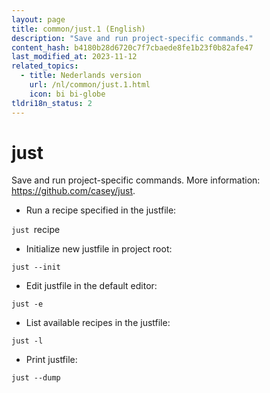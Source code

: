 ```yaml
---
layout: page
title: common/just.1 (English)
description: "Save and run project-specific commands."
content_hash: b4180b28d6720c7f7cbaede8fe1b23f0b82afe47
last_modified_at: 2023-11-12
related_topics:
  - title: Nederlands version
    url: /nl/common/just.1.html
    icon: bi bi-globe
tldri18n_status: 2
---
```

# just

Save and run project-specific commands.
More information: <https://github.com/casey/just>.

- Run a recipe specified in the justfile:

`just `<span class="tldr-var badge badge-pill bg-dark-lm bg-white-dm text-white-lm text-dark-dm font-weight-bold">recipe</span>

- Initialize new justfile in project root:

`just --init`

- Edit justfile in the default editor:

`just -e`

- List available recipes in the justfile:

`just -l`

- Print justfile:

`just --dump`

